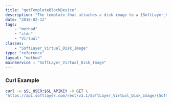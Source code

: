 ```yaml
---
title: "getTemplateBlockDevice"
description: "The template that attaches a disk image to a [SoftLayer_Virtual_Guest_Block_Device_Template_Group](/reference/datatypes/SoftLayer_Virtual_Guest_Block_Device_Template_Group)."
date: "2018-02-12"
tags:
    - "method"
    - "sldn"
    - "Virtual"
classes:
    - "SoftLayer_Virtual_Disk_Image"
type: "reference"
layout: "method"
mainService : "SoftLayer_Virtual_Disk_Image"
---
```


### Curl Example
```bash
curl -u $SL_USER:$SL_APIKEY -X GET \
'https://api.softlayer.com/rest/v3.1/SoftLayer_Virtual_Disk_Image/{SoftLayer_Virtual_Disk_ImageID}/getTemplateBlockDevice'
```
